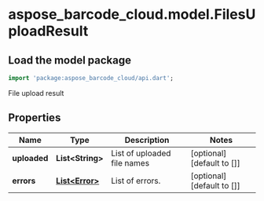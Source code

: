 # aspose_barcode_cloud.model.FilesUploadResult

## Load the model package

```dart
import 'package:aspose_barcode_cloud/api.dart';
```
File upload result

## Properties

Name | Type | Description | Notes
---- | ---- | ----------- | -----
**uploaded** | **List&lt;String&gt;** | List of uploaded file names | [optional] [default to []]
**errors** | [**List&lt;Error&gt;**](Error.md) | List of errors. | [optional] [default to []]

